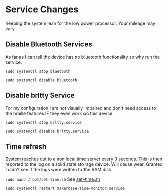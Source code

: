 # Service Changes

Keeping the system lean for the low power processor.  Your mileage may vary.

## Disable Bluetooth Services

As far as I can tell the device has no bluetooth functionality so why run the service.

`sudo systemctl stop bluetooth`

`sudo systemctl disable bluetooth`

## Disable brltty Service

For my configuration I am not visually impaired and don't need access to the braille features IF they even work on this device.

`sudo systemctl stop brltty.service`

`sudo systemctl disable brltty.service`

## Time refresh

System reaches out to a non local time server every 3 seconds.  This is then reported to the log on a solid state storage device.  Will cause wear.  Granted I didn't see if the logs were written to the RAM disk.

`sudo nano /root/set-time.sh` See [set-time.sh](/root/set-time.sh)

`sudo systemctl restart makerbase-time-monitor.service`
